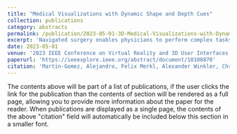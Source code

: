 ```yaml
---
title: "Medical Visualizations with Dynamic Shape and Depth Cues"
collection: publications
category: abstracts
permalink: /publication/2023-05-01-3D-Medical-Visualizations-with-Dynamic-Shape-and-Depth-Cues.md
excerpt: 'Navigated surgery enables physicians to perform complex tasks assisted by virtual representations of surgical tools and anatomical structures visualized using intraoperative medical images. Integrating Augmented Reality (AR) in these scenarios enriches the virtual information presented to the surgeon by utilizing a wide range of visualization techniques. In this work, we introduce a novel approach to conveying additional depth and shape information of the augmented content using dynamic visualization techniques. Compared to existing works, these techniques allow users to gather information not only from pictorial but also from kinetic depth cues.'
date: 2023-05-01
venue: '2023 IEEE Conference on Virtual Reality and 3D User Interfaces Abstracts and Workshops (VRW)'
paperurl: 'https://ieeexplore.ieee.org/abstract/document/10108870'
citation: 'Martin-Gomez, Alejandro, Felix Merkl, Alexander Winkler, Christian Heiliger, Sebastian Andress, Tianyu Song, Ulrich Eck, Konrad Karcz, and Nassir Navab. (2023). &quot;Medical Visualizations with Dynamic Shape and Depth Cues.&quot; <i>In 2023 IEEE Conference on Virtual Reality and 3D User Interfaces Abstracts and Workshops (VRW)</i>. pp. 813-814.'
---
```


The contents above will be part of a list of publications, if the user clicks the link for the publication than the contents of section will be rendered as a full page, allowing you to provide more information about the paper for the reader. When publications are displayed as a single page, the contents of the above "citation" field will automatically be included below this section in a smaller font.
